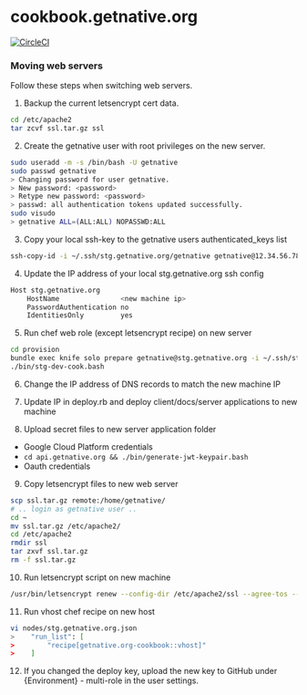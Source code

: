# cookbook.getnative.org

[![CircleCI](https://circleci.com/gh/hank-ehly/cookbook.getnative.org/tree/master.svg?style=svg&circle-token=63d578368c03639b7b68797d168a536ff5a50651)](https://circleci.com/gh/hank-ehly/cookbook.getnative.org/tree/master)

### Moving web servers

Follow these steps when switching web servers.

1. Backup the current letsencrypt cert data.

```bash
cd /etc/apache2
tar zcvf ssl.tar.gz ssl
```

2. Create the getnative user with root privileges on the new server.

```bash
sudo useradd -m -s /bin/bash -U getnative
sudo passwd getnative
> Changing password for user getnative.
> New password: <password>
> Retype new password: <password>
> passwd: all authentication tokens updated successfully.
sudo visudo
> getnative ALL=(ALL:ALL) NOPASSWD:ALL
```

3. Copy your local ssh-key to the getnative users authenticated_keys list

```bash
ssh-copy-id -i ~/.ssh/stg.getnative.org/getnative getnative@12.34.56.78
```

4. Update the IP address of your local stg.getnative.org ssh config

```bash
Host stg.getnative.org
    HostName               <new machine ip>
    PasswordAuthentication no
    IdentitiesOnly         yes
```

5. Run chef web role (except letsencrypt recipe) on new server

```bash
cd provision
bundle exec knife solo prepare getnative@stg.getnative.org -i ~/.ssh/stg.getnative.org/getnative
./bin/stg-dev-cook.bash
```

6. Change the IP address of DNS records to match the new machine IP

7. Update IP in deploy.rb and deploy client/docs/server applications to new machine

8. Upload secret files to new server application folder

- Google Cloud Platform credentials
- `cd api.getnative.org && ./bin/generate-jwt-keypair.bash`
- Oauth credentials

9. Copy letsencrypt files to new web server

```bash
scp ssl.tar.gz remote:/home/getnative/
# .. login as getnative user ..
cd ~
mv ssl.tar.gz /etc/apache2/
cd /etc/apache2
rmdir ssl
tar zxvf ssl.tar.gz
rm -f ssl.tar.gz
```

10. Run letsencrypt script on new machine

```bash
/usr/bin/letsencrypt renew --config-dir /etc/apache2/ssl --agree-tos --email admin@getnative.org [--dry-run]
```

11. Run vhost chef recipe on new host

```bash
vi nodes/stg.getnative.org.json
>    "run_list": [
>        "recipe[getnative.org-cookbook::vhost]"
>    ]
```

12. If you changed the deploy key, upload the new key to GitHub under {Environment} - multi-role in the user settings.
